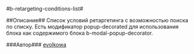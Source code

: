 #b-retargeting-conditions-list#

##Описание##
Список условий ретаргетинга c возможностью поиска по списку.
Есть модификатор popup-decorated для использования блока как содержимого блока b-modal-popup-decorator.

###Автор###
[evolkowa](https://staff.yandex-team.ru/evolkowa)
